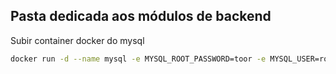## Pasta dedicada aos módulos de backend

Subir container docker do mysql

````bash
docker run -d --name mysql -e MYSQL_ROOT_PASSWORD=toor -e MYSQL_USER=root -p 3306:3306 mysql:8.0.20 
````